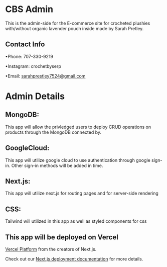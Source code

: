 # CBS Admin
This is the admin-side for the E-commerce site for crocheted plushies with/without organic lavender pouch inside made by Sarah Pretley. 

## Contact Info

•Phone: 707-330-9219

•Instagram: crochetbyserp

•Email: sarahprestley7524@gmail.com

# Admin Details

## MongoDB: 
This app will allow the privledged   users to deploy CRUD operations on products through the MongoDB connected by.
## GoogleCloud:
This app will utilize google cloud to use authentication through google sign-in. Other sign-in methods will be added in time.
## Next.js: 
This app will utilize next.js for routing pages and for server-side rendering
## CSS: 
Tailwind will utilized in this app as well as styled components for css

## This app will be deployed on Vercel
[Vercel Platform](https://vercel.com/new?utm_medium=default-template&filter=next.js&utm_source=create-next-app&utm_campaign=create-next-app-readme) from the creators of Next.js.

Check out our [Next.js deployment documentation](https://nextjs.org/docs/deployment) for more details.
